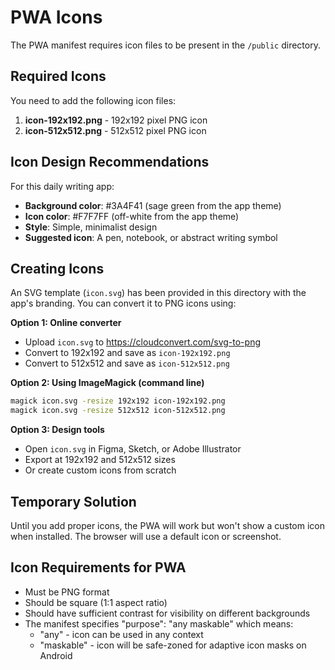 # PWA Icons

The PWA manifest requires icon files to be present in the `/public` directory.

## Required Icons

You need to add the following icon files:

1. **icon-192x192.png** - 192x192 pixel PNG icon
2. **icon-512x512.png** - 512x512 pixel PNG icon

## Icon Design Recommendations

For this daily writing app:
- **Background color**: #3A4F41 (sage green from the app theme)
- **Icon color**: #F7F7FF (off-white from the app theme)
- **Style**: Simple, minimalist design
- **Suggested icon**: A pen, notebook, or abstract writing symbol

## Creating Icons

An SVG template (`icon.svg`) has been provided in this directory with the app's branding. You can convert it to PNG icons using:

**Option 1: Online converter**
- Upload `icon.svg` to https://cloudconvert.com/svg-to-png
- Convert to 192x192 and save as `icon-192x192.png`
- Convert to 512x512 and save as `icon-512x512.png`

**Option 2: Using ImageMagick (command line)**
```bash
magick icon.svg -resize 192x192 icon-192x192.png
magick icon.svg -resize 512x512 icon-512x512.png
```

**Option 3: Design tools**
- Open `icon.svg` in Figma, Sketch, or Adobe Illustrator
- Export at 192x192 and 512x512 sizes
- Or create custom icons from scratch

## Temporary Solution

Until you add proper icons, the PWA will work but won't show a custom icon when installed. The browser will use a default icon or screenshot.

## Icon Requirements for PWA

- Must be PNG format
- Should be square (1:1 aspect ratio)
- Should have sufficient contrast for visibility on different backgrounds
- The manifest specifies "purpose": "any maskable" which means:
  - "any" - icon can be used in any context
  - "maskable" - icon will be safe-zoned for adaptive icon masks on Android
